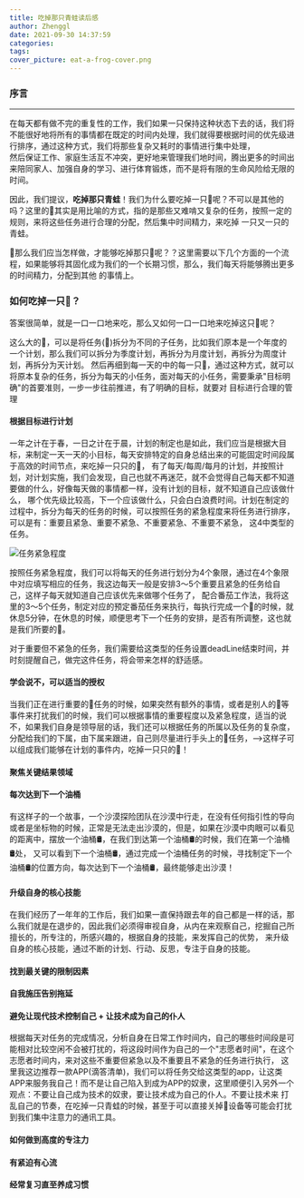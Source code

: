 ```yaml
---
title: 吃掉那只青蛙读后感
author: Zhenggl
date: 2021-09-30 14:37:59
categories:
tags:
cover_picture: eat-a-frog-cover.png
---
```


### 序言
---
在每天都有做不完的重复性的工作，我们如果一只保持这种状态下去的话，我们将不能很好地将所有的事情都在既定的时间内处理，我们就得要根据时间的优先级进行排序，通过这种方式，我们将那些复杂又耗时的事情进行集中处理，  
然后保证工作、家庭生活互不冲突，更好地来管理我们地时间，腾出更多的时间出来陪同家人、加强自身的学习、进行体育锻炼，而不是将有限的生命风险给无限的时间。

因此，我们提议，**吃掉那只青蛙**！我们为什么要吃掉一只🐸呢？不可以是其他的吗？这里的🐸其实是用比喻的方式，指的是那些又难啃又复杂的任务，按照一定的规则，来将这些任务进行合理的分配，然后集中时间精力，来吃掉
一只又一只的青蛙。

🤔️那么我们应当怎样做，才能够吃掉那只🐸呢？？这里需要以下几个方面的一个流程，如果能够将其固化成为我们的一个长期习惯，那么，我们每天将能够腾出更多的时间精力，分配到其他
的事情上。

### 如何吃掉一只🐸？
答案很简单，就是一口一口地来吃，那么又如何一口一口地来吃掉这只🐸呢？

这么大的🐸，可以是将任务(🐸)拆分为不同的子任务，比如我们原本是一个年度的一个计划，那么我们可以拆分为季度计划，再拆分为月度计划，再拆分为周度计划，再拆分为天计划。
然后再细到每一天的中的每一只🐸，通过这种方式，就可以将原本复杂的任务，拆分为每天的小任务，面对每天的小任务，需要秉承"目标明确"的首要准则，一步一步往前推进，有了明确的目标，就要对
目标进行合理的管理

#### 根据目标进行计划

一年之计在于春，一日之计在于晨，计划的制定也是如此，我们应当是根据大目标，来制定一天一天的小目标，每天安排特定的自身总结出来的可能固定时间段属于高效的时间节点，来吃掉一只只的🐸，
有了每天/每周/每月的计划，并按照计划，对计划实施，我们会发现，自己也就不再迷茫，就不会觉得自己每天都不知道要做的什么，好像每天做的事情都一样，没有计划的目标，就不知道自己应该做什么，
哪个优先级比较高，下一个应该做什么，只会白白浪费时间。计划在制定的过程中，拆分为每天的任务的时候，可以按照任务的紧急程度来将任务进行排序，可以是有：重要且紧急、重要不紧急、不重要紧急、不重要不紧急，
这4中类型的任务。

![任务紧急程度](task_urgent.png)

按照任务紧急程度，我们可以将每天的任务进行划分为4个象限，通过在4个象限中对应填写相应的任务，我这边每天一般是安排3～5个重要且紧急的任务给自己，这样子每天就知道自己应该优先来做哪个任务了，
配合番茄工作法，我将这里的3～5个任务，制定对应的预定番茄任务来执行，每执行完成一个🍅的时候，就休息5分钟，在休息的时候，顺便思考下一个任务的安排，是否有所调整，这也就是我们所要的🐸。

对于重要但不紧急的任务，我们需要给这类型的任务设置deadLine结束时间，并时刻提醒自己，做完这件任务，将会带来怎样的舒适感。

#### 学会说不，可以适当的授权

当我们正在进行重要的🍅任务的时候，如果突然有额外的事情，或者是别人的🙏等事件来打扰我们的时候，我们可以根据事情的重要程度以及紧急程度，适当的说不，如果我们自身是领导层的话，我们还可以根据任务的所属以及任务的复杂度，
分配给我们的下属，由下属来跟进，自己则尽量进行手头上的🐸任务，-->这样子可以组成我们能够在计划的事件内，吃掉一只只的🐸！

#### 聚焦关键结果领域

#### 每次达到下一个油桶

有这样子的一个故事，一个沙漠探险团队在沙漠中行走，在没有任何指引性的导向或者是坐标物的时候，正常是无法走出沙漠的，但是，如果在沙漠中肉眼可以看见的距离中，摆放一个油桶🛢️，在我们到达第一个油桶🛢️的时候，我们在第一个油桶🛢️处，
又可以看到下一个油桶🛢️，通过完成一个油桶任务的时候，寻找制定下一个油桶🛢️的位置方向，每次达到下一个油桶🛢️，最终能够走出沙漠！

#### 升级自身的核心技能

在我们经历了一年年的工作后，我们如果一直保持跟去年的自己都是一样的话，那么我们就是在退步的，因此我们必须得审视自身，从内在来观察自己，挖掘自己所擅长的，所专注的，所感兴趣的，根据自身的技能，来发挥自己的优势，
来升级自身的核心技能，通过不断的计划、行动、反思，专注于自身的技能。

#### 找到最关键的限制因素

#### 自我施压告别拖延

#### 避免让现代技术控制自己 + 让技术成为自己的仆人

根据每天对任务的完成情况，分析自身在日常工作时间内，自己的哪些时间段是可能相对比较空闲不会被打扰的，将这段时间作为自己的一个"志愿者时间"，在这个志愿者时间内，来对这些不重要但紧急以及不重要且不紧急的任务进行执行，
这里我这边推荐一款APP(滴答清单)，我们可以将任务交给这类型的app，让这类APP来服务我自己！而不是让自己陷入到成为APP的奴隶，这里顺便引入另外一个观点：不要让自己成为技术的奴隶，要让技术成为自己的仆人。不要让技术来
打乱自己的节奏，在吃掉一只青蛙的时候，甚至于可以直接关掉📱设备等可能会打扰到我们集中注意力的通讯工具。

#### 如何做到高度的专注力

#### 有紧迫有心流

#### 经常复习直至养成习惯


